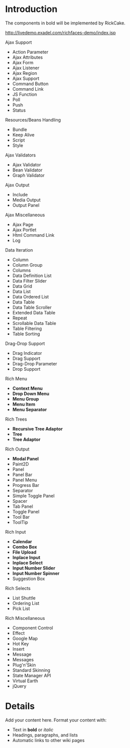 # Introduction #

The components in bold will be implemented by RickCake.

http://livedemo.exadel.com/richfaces-demo/index.jsp

Ajax Support
  * Action Parameter
  * Ajax Attributes
  * Ajax Form
  * Ajax Listener
  * Ajax Region
  * Ajax Support
  * Command Button
  * Command Link
  * JS Function
  * Poll
  * Push
  * Status

Resources/Beans Handling
  * Bundle
  * Keep Alive
  * Script
  * Style

Ajax Validators
  * Ajax Validator
  * Bean Validator
  * Graph Validator

Ajax Output
  * Include
  * Media Output
  * Output Panel

Ajax Miscellaneous
  * Ajax Page
  * Ajax Portlet
  * Html Command Link
  * Log

Data Iteration
  * Column
  * Column Group
  * Columns
  * Data Definition List
  * Data Filter Slider
  * Data Grid
  * Data List
  * Data Ordered List
  * Data Table
  * Data Table Scroller
  * Extended Data Table
  * Repeat
  * Scrollable Data Table
  * Table Filtering
  * Table Sorting

Drag-Drop Support
  * Drag Indicator
  * Drag Support
  * Drag-Drop Parameter
  * Drop Support

Rich Menu
  * **Context Menu**
  * **Drop Down Menu**
  * **Menu Group**
  * **Menu Item**
  * **Menu Separator**

Rich Trees
  * **Recursive Tree Adaptor**
  * **Tree**
  * **Tree Adaptor**

Rich Output
  * **Modal Panel**
  * Paint2D
  * Panel
  * Panel Bar
  * Panel Menu
  * Progress Bar
  * Separator
  * Simple Toggle Panel
  * Spacer
  * Tab Panel
  * Toggle Panel
  * Tool Bar
  * ToolTip

Rich Input
  * **Calendar**
  * **Combo Box**
  * **File Upload**
  * **Inplace Input**
  * **Inplace Select**
  * **Input Number Slider**
  * **Input Number Spinner**
  * Suggestion Box

Rich Selects
  * List Shuttle
  * Ordering List
  * Pick List

Rich Miscellaneous
  * Component Control
  * Effect
  * Google Map
  * Hot Key
  * Insert
  * Message
  * Messages
  * Plug'n'Skin
  * Standard Skinning
  * State Manager API
  * Virtual Earth
  * jQuery


# Details #

Add your content here.  Format your content with:
  * Text in **bold** or _italic_
  * Headings, paragraphs, and lists
  * Automatic links to other wiki pages